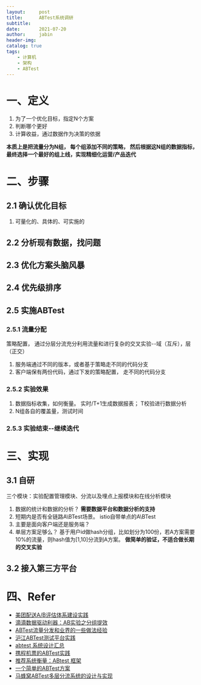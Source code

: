 ```yaml
---
layout:     post
title:      ABTest系统调研
subtitle:   
date:       2021-07-20
author:     jabin
header-img: 
catalog: true
tags:
    - 计算机
    - 架构
    - ABTest
---
```



# 一、定义
1. 为了一个优化目标，指定N个方案
2. 判断哪个更好
3. 计算收益，通过数据作为决策的依据

**本质上是把流量分为N组， 每个组添加不同的策略， 然后根据这N组的数据指标，最终选择一个最好的组上线，实现精细化运营/产品迭代**
# 二、步骤
## 2.1 确认优化目标
1. 可量化的、具体的、可实施的

## 2.2 分析现有数据，找问题
## 2.3 优化方案头脑风暴
## 2.4 优先级排序
## 2.5 实施ABTest
###  2.5.1 流量分配
策略配置， 通过分层分流充分利用流量和进行复杂的交叉实验--域（互斥），层（正交）
1. 服务端通过不同的版本，或者基于策略走不同的代码分支
2. 客户端保有两份代码，通过下发的策略配置， 走不同的代码分支

### 2.5.2 实验效果
1. 数据指标收集，如何衡量。 实时/T+1生成数据报表； T校验进行数据分析
2. N组各自的覆盖量，测试时间

### 2.5.3 实验结束--继续迭代
# 三、实现
## 3.1 自研
三个模块：实验配置管理模块、分流以及埋点上报模块和在线分析模块
1. 数据的统计和数据的分析？  __需要数据平台和数据分析的支持__
2. 短期内是否有全链路A\BTest场景。 istio自带单点的A\BTest
3. 主要是面向客户端还是服务端？
4. 单层方案足够么？ 基于用户id做hash分组，比如划分为100份，若A方案需要10%的流量，则hash值为[1,10]分流到A方案。  __做简单的验证，不适合做长期的交叉实验__

## 3.2 接入第三方平台

# 四、Refer
- [美团配送A/B评估体系建设实践](https://tech.meituan.com/2020/05/28/peisong-a-b-test.html)
- [滴滴数据驱动利器：AB实验之分组提效](https://mp.weixin.qq.com/s/VFqmb-cGlriGGZ0Ffb2e9A)
- [ABTest流量分发和业界的一些做法经验](https://jishuin.proginn.com/p/763bfbd52bb5)
- [沪江ABTest测试平台实践](https://mp.weixin.qq.com/s/FjuUHg7YMdWUIoc4sp2TWA)
- [abtest 系统设计汇总](https://qiankunli.github.io/2018/06/27/abtest.html)
- [携程机票的ABTest实践](https://zhuanlan.zhihu.com/p/25685006)
- [推荐系统衡量：ABtest 框架](https://www.infoq.cn/article/bup18dsapyag-hfldxpf)
- [一个简单的ABTest方案](https://zhuanlan.zhihu.com/p/113343507)
- [马蜂窝ABTest多层分流系统的设计与实现](https://my.oschina.net/u/4084220/blog/3053499?from=timeline&isappinstalled=0)